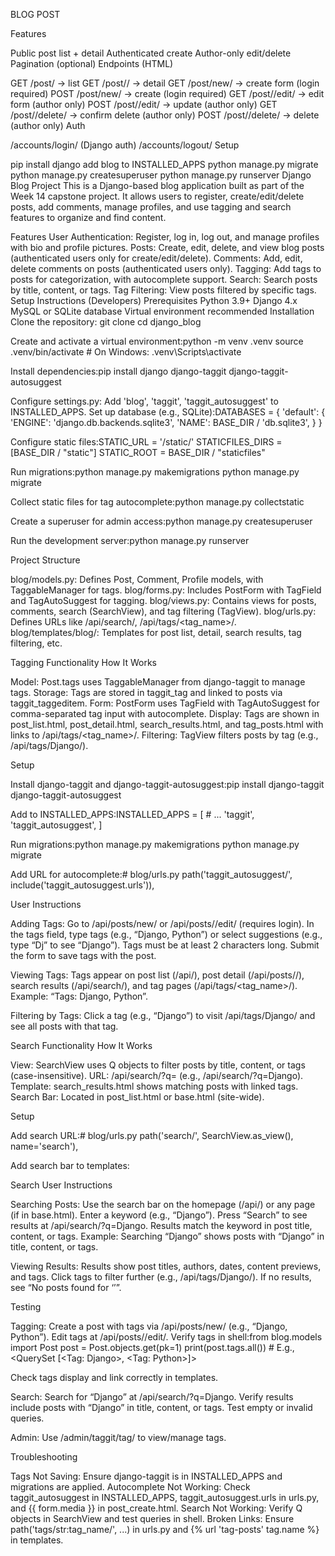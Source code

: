 BLOG POST


Features

Public post list + detail
Authenticated create
Author-only edit/delete
Pagination (optional)
Endpoints (HTML)

GET /post/ → list
GET /post// → detail
GET /post/new/ → create form (login required)
POST /post/new/ → create (login required)
GET /post//edit/ → edit form (author only)
POST /post//edit/ → update (author only)
GET /post//delete/ → confirm delete (author only)
POST /post//delete/ → delete (author only)
Auth

/accounts/login/ (Django auth)
/accounts/logout/
Setup

pip install django
add blog to INSTALLED_APPS
python manage.py migrate
python manage.py createsuperuser
python manage.py runserver
Django Blog Project
This is a Django-based blog application built as part of the Week 14 capstone project. It allows users to register, create/edit/delete posts, add comments, manage profiles, and use tagging and search features to organize and find content.

Features
User Authentication: Register, log in, log out, and manage profiles with bio and profile pictures.
Posts: Create, edit, delete, and view blog posts (authenticated users only for create/edit/delete).
Comments: Add, edit, delete comments on posts (authenticated users only).
Tagging: Add tags to posts for categorization, with autocomplete support.
Search: Search posts by title, content, or tags.
Tag Filtering: View posts filtered by specific tags.
Setup Instructions (Developers)
Prerequisites
Python 3.9+
Django 4.x
MySQL or SQLite database
Virtual environment recommended
Installation
Clone the repository:
git clone <repository-url>
cd django_blog

Create and activate a virtual environment:python -m venv .venv source .venv/bin/activate # On Windows: .venv\Scripts\activate

Install dependencies:pip install django django-taggit django-taggit-autosuggest

Configure settings.py: Add 'blog', 'taggit', 'taggit_autosuggest' to INSTALLED_APPS. Set up database (e.g., SQLite):DATABASES = { 'default': { 'ENGINE': 'django.db.backends.sqlite3', 'NAME': BASE_DIR / 'db.sqlite3', } }

Configure static files:STATIC_URL = '/static/' STATICFILES_DIRS = [BASE_DIR / "static"] STATIC_ROOT = BASE_DIR / "staticfiles"

Run migrations:python manage.py makemigrations python manage.py migrate

Collect static files for tag autocomplete:python manage.py collectstatic

Create a superuser for admin access:python manage.py createsuperuser

Run the development server:python manage.py runserver

Project Structure

blog/models.py: Defines Post, Comment, Profile models, with TaggableManager for tags. blog/forms.py: Includes PostForm with TagField and TagAutoSuggest for tagging. blog/views.py: Contains views for posts, comments, search (SearchView), and tag filtering (TagView). blog/urls.py: Defines URLs like /api/search/, /api/tags/<tag_name>/. blog/templates/blog/: Templates for post list, detail, search results, tag filtering, etc.

Tagging Functionality How It Works

Model: Post.tags uses TaggableManager from django-taggit to manage tags. Storage: Tags are stored in taggit_tag and linked to posts via taggit_taggeditem. Form: PostForm uses TagField with TagAutoSuggest for comma-separated tag input with autocomplete. Display: Tags are shown in post_list.html, post_detail.html, search_results.html, and tag_posts.html with links to /api/tags/<tag_name>/. Filtering: TagView filters posts by tag (e.g., /api/tags/Django/).

Setup

Install django-taggit and django-taggit-autosuggest:pip install django-taggit django-taggit-autosuggest

Add to INSTALLED_APPS:INSTALLED_APPS = [ # ... 'taggit', 'taggit_autosuggest', ]

Run migrations:python manage.py makemigrations python manage.py migrate

Add URL for autocomplete:# blog/urls.py path('taggit_autosuggest/', include('taggit_autosuggest.urls')),

User Instructions

Adding Tags: Go to /api/posts/new/ or /api/posts//edit/ (requires login). In the tags field, type tags (e.g., “Django, Python”) or select suggestions (e.g., type “Dj” to see “Django”). Tags must be at least 2 characters long. Submit the form to save tags with the post.

Viewing Tags: Tags appear on post list (/api/), post detail (/api/posts//), search results (/api/search/), and tag pages (/api/tags/<tag_name>/). Example: “Tags: Django, Python”.

Filtering by Tags: Click a tag (e.g., “Django”) to visit /api/tags/Django/ and see all posts with that tag.

Search Functionality How It Works

View: SearchView uses Q objects to filter posts by title, content, or tags (case-insensitive). URL: /api/search/?q= (e.g., /api/search/?q=Django). Template: search_results.html shows matching posts with linked tags. Search Bar: Located in post_list.html or base.html (site-wide).

Setup

Add search URL:# blog/urls.py path('search/', SearchView.as_view(), name='search'),

Add search bar to templates:

Search
User Instructions

Searching Posts: Use the search bar on the homepage (/api/) or any page (if in base.html). Enter a keyword (e.g., “Django”). Press “Search” to see results at /api/search/?q=Django. Results match the keyword in post title, content, or tags. Example: Searching “Django” shows posts with “Django” in title, content, or tags.

Viewing Results: Results show post titles, authors, dates, content previews, and tags. Click tags to filter further (e.g., /api/tags/Django/). If no results, see “No posts found for ‘’”.

Testing

Tagging: Create a post with tags via /api/posts/new/ (e.g., “Django, Python”). Edit tags at /api/posts//edit/. Verify tags in shell:from blog.models import Post post = Post.objects.get(pk=1) print(post.tags.all()) # E.g., <QuerySet [<Tag: Django>, <Tag: Python>]>

Check tags display and link correctly in templates.

Search: Search for “Django” at /api/search/?q=Django. Verify results include posts with “Django” in title, content, or tags. Test empty or invalid queries.

Admin: Use /admin/taggit/tag/ to view/manage tags.

Troubleshooting

Tags Not Saving: Ensure django-taggit is in INSTALLED_APPS and migrations are applied. Autocomplete Not Working: Check taggit_autosuggest in INSTALLED_APPS, taggit_autosuggest.urls in urls.py, and {{ form.media }} in post_create.html. Search Not Working: Verify Q objects in SearchView and test queries in shell. Broken Links: Ensure path('tags/str:tag_name/', ...) in urls.py and {% url 'tag-posts' tag.name %} in templates.